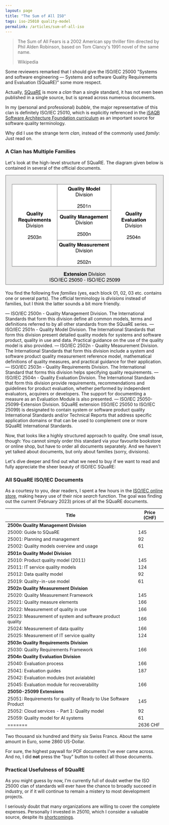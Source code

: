 ```yaml
---
layout: page
title: "The Sum of All ISO"
tags: iso-25010 quality-model
permalink: /articles/sum-of-all-iso
---
```



>The Sum of All Fears is a 2002 American spy thriller film directed by Phil Alden Robinson, based on Tom Clancy's 1991 novel of the same name.
>
>Wikipedia 


Some reviewers remarked that I should give the ISO/IEC 25000 "Systems and software engineering — Systems and software Quality Requirements and Evaluation (SQuaRE)" some more respect.

Actually, [SQuaRE]([https://](https://www.iso.org/obp/ui/#iso:std:iso-iec:25000:ed-2:v1:en)) is more a _clan_ than a single standard, it has not even been published in a single source, but is spread across numerous documents.

In my (personal and professional) _bubble_, the major representative of this clan is definitely ISO/IEC 25010, which is explicitly referenced in the [iSAQB Software Architecture Foundation curriculum](https://public.isaqb.org/curriculum-foundation/release-candidate/curriculum-foundation-en.html#iso25010) as an important source for software quality terminology.

Why did I use the strange term _clan_, instead of the commonly used _family_: Just read on.


### A Clan has Multiple Families

Let's look at the high-level structure of SQuaRE. 
The diagram given below is contained in several of the official documents.

![high-level structure of ISO 25000 family](/images/articles/quality-models/ISO-25-Meta-Structure.svg)

You find the following five _families_ (yes, each block 01, 02, 03 etc. contains one or several parts).
The official terminology is _divisions_ instead of families, but I think the latter sounds a bit more friendly.

— ISO/IEC 2500n - Quality Management Division. The International Standards that form this division define all common models, terms and definitions referred to by all other standards from the SQuaRE series.
— ISO/IEC 2501n - Quality Model Division. The International Standards that form this division present detailed quality models for systems and software product, quality in use and data. Practical guidance on the use of the quality model is also provided.
— ISO/IEC 2502n - Quality Measurement Division. The International Standards that form this division include a system and software product quality measurement reference model, mathematical definitions of quality measures, and practical guidance for their application.
— ISO/IEC 2503n - Quality Requirements Division. The International Standard that forms this division helps specifying quality requirements.
— ISO/IEC 2504n - Quality Evaluation Division. The International Standards that form this division provide requirements, recommendations and guidelines for product evaluation, whether performed by independent evaluators, acquirers or developers. The support for documenting a measure as an Evaluation Module is also presented.
— ISO/IEC 25050-25099-Extension Division. SQuaRE extension (ISO/IEC 25050 to ISO/IEC 25099) is designated to contain system or software product quality International Standards and/or Technical Reports that address specific application domains or that can be used to complement one or more SQuaRE International Standards.



Now, that looks like a highly structured approach to quality.
One small issue, though: You cannot simply order this standard via your favourite bookstore or online shop, but have to order all documents separately. 
And we haven't yet talked about documents, but only about families (sorry, divisions).

Let's dive deeper and find out what we need to buy if we want to read and fully appreciate the sheer beauty of ISO/IEC SQuaRE:

### All SQuaRE ISO/IEC Documents

As a courtesy to you, dear readers, I spent a few hours in the [ISO/IEC online store](https://www.iso.org/obp/ui/#search), making heavy use of their nice _search_ function.
The goal was finding out the current (February 2023) prices of all the SQuaRE documents.

| Title |  Price (CHF) |
| --- |  --- |
| **2500n Quality Management Division** |  |
| 25000: Guide to SQuaRE |  145 |
| 25001: Planning and management |  92 |
| 25002: Quality models overview and usage | 61 |
| **2501n Quality Model Division** |  |  
| 25010: Product quality model (2011) |  145 |
| 25011: IT service quality models |  124 |
| 25012: Data quality model |  92 |
| 25019: Quality-in-use model |  61 |
| **2502n Quality Measurement Division**   |  |
| 25020: Quality Measurement Framework |  145 |
| 25021: Quality measure elements |  166 |
| 25022:  Measurement of quality in use |  166 |
| 25023: Measurement of system and software product quality |  166 |
| 25024: Measurement of data quality |  166 |
| 25025: Measurement of IT service quality |  124 |
| **2503n Quality Requirements Division** |   |
| 25030: Quality Requirements Framework |  166 |
| **2504n Quality Evaluation Division** |   |
| 25040: Evaluation process |  166 |
| 25041: Evaluation guides |  187 |
| 25042: Evaluation modules (not avialable) |   |
| 25045: Evaluation module for recoverability |  166 |
| **25050-25099 Extensions** |   |
| 25051: Requirements for quality of Ready to Use Software Product |  145 |
| 25052: Cloud services - Part 1: Quality model |  92 |
| 25059: Quality model for AI systems |  61 |
| ======= |  2636 CHF |

Two thousand six hundred and thirty six Swiss Francs. About the same amount in Euro, some 2860 US-Dollar.

For sure, the highest paywall for PDF documents I've ever came across.
And no, I did **not** press the "buy" button to collect all those documents.


### Practical Usefulness of SQuaRE

As you might guess by now, I'm currently full of doubt wether the ISO 25000 clan of standards will ever have the chance to broadly succeed in industry, or if it will continue to remain a mistery to most development projects.

I seriously doubt that many organizations are willing to cover the complete expenses. 
Personally I invested in 25010, which I consider a valuable source, despite its [shortcomings](/articles/iso-25010-shortcomings).








